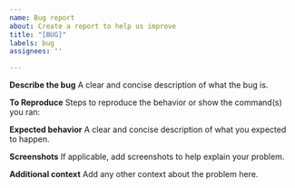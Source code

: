 ```yaml
---
name: Bug report
about: Create a report to help us improve
title: "[BUG]"
labels: bug
assignees: ''

---
```


<!-- 👀 Please consider using English to report because your question may also be useful to others. -->

**Describe the bug**
A clear and concise description of what the bug is.

**To Reproduce**
Steps to reproduce the behavior or show the command(s) you ran:

**Expected behavior**
A clear and concise description of what you expected to happen.

**Screenshots**
If applicable, add screenshots to help explain your problem.

**Additional context**
Add any other context about the problem here.
